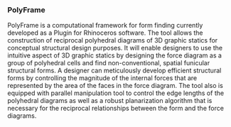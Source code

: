 ### PolyFrame
PolyFrame is a computational framework for form finding currently developed as a Plugin for Rhinoceros software. The tool allows the construction of reciprocal polyhedral diagrams of 3D graphic statics for conceptual structural design purposes. It will enable designers to use the intuitive aspect of 3D graphic statics by designing the force diagram as a group of polyhedral cells and find non-conventional, spatial funicular structural forms. A designer can meticulously develop efficient structural forms by controlling the magnitude of the internal forces that are represented by the area of the faces in the force diagram. The tool also is equipped with parallel manipulation tool to control the edge lengths of the polyhedral diagrams as well as a robust planarization algorithm that is necessary for the reciprocal relationships between the form and the force diagrams.
